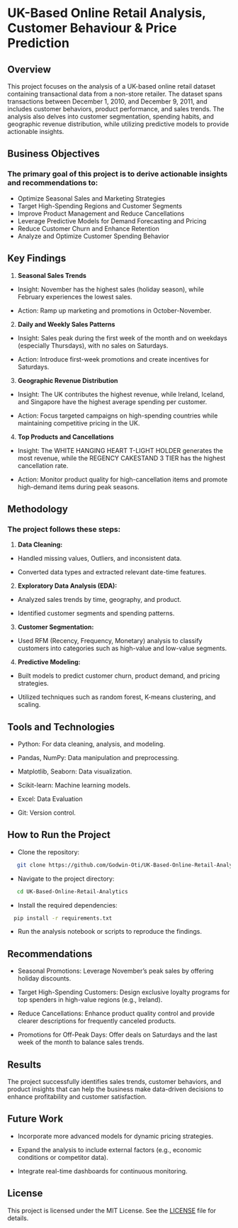 ﻿# UK-Based Online Retail Analysis, Customer Behaviour & Price Prediction
## Overview

This project focuses on the analysis of a UK-based online retail dataset containing transactional data from a non-store retailer. The dataset spans transactions between December 1, 2010, and December 9, 2011, and includes customer behaviors, product performance, and sales trends. The analysis also delves into customer segmentation, spending habits, and geographic revenue distribution, while utilizing predictive models to provide actionable insights.

## Business Objectives

### The primary goal of this project is to derive actionable insights and recommendations to:

* Optimize Seasonal Sales and Marketing Strategies
* Target High-Spending Regions and Customer Segments
* Improve Product Management and Reduce Cancellations
* Leverage Predictive Models for Demand Forecasting and Pricing
* Reduce Customer Churn and Enhance Retention
* Analyze and Optimize Customer Spending Behavior
  
## Key Findings

1. **Seasonal Sales Trends**

* Insight: November has the highest sales (holiday season), while February experiences the lowest sales.

* Action: Ramp up marketing and promotions in October-November.

2. **Daily and Weekly Sales Patterns**

* Insight: Sales peak during the first week of the month and on weekdays (especially Thursdays), with no sales on Saturdays.

* Action: Introduce first-week promotions and create incentives for Saturdays.

3. **Geographic Revenue Distribution**

* Insight: The UK contributes the highest revenue, while Ireland, Iceland, and Singapore have the highest average spending per customer.

* Action: Focus targeted campaigns on high-spending countries while maintaining competitive pricing in the UK.

4. **Top Products and Cancellations**

* Insight: The WHITE HANGING HEART T-LIGHT HOLDER generates the most revenue, while the REGENCY CAKESTAND 3 TIER has the highest cancellation rate.

* Action: Monitor product quality for high-cancellation items and promote high-demand items during peak seasons.

## Methodology

### The project follows these steps:

1. **Data Cleaning:**

* Handled missing values, Outliers, and inconsistent data.

* Converted data types and extracted relevant date-time features.

2. **Exploratory Data Analysis (EDA):**

* Analyzed sales trends by time, geography, and product.

* Identified customer segments and spending patterns.

3. **Customer Segmentation:**

* Used RFM (Recency, Frequency, Monetary) analysis to classify customers into categories such as high-value and low-value segments.

4. **Predictive Modeling:**

* Built models to predict customer churn, product demand, and pricing strategies.

* Utilized techniques such as random forest, K-means clustering, and scaling.

## Tools and Technologies

* Python: For data cleaning, analysis, and modeling.

* Pandas, NumPy: Data manipulation and preprocessing.

* Matplotlib, Seaborn: Data visualization.

* Scikit-learn: Machine learning models.
  
* Excel: Data Evaluation

* Git: Version control.

## How to Run the Project

* Clone the repository:
```bash
   git clone https://github.com/Godwin-Oti/UK-Based-Online-Retail-Analytics.git
```
* Navigate to the project directory:
```bash
   cd UK-Based-Online-Retail-Analytics
```

* Install the required dependencies:
```bash
  pip install -r requirements.txt
```
* Run the analysis notebook or scripts to reproduce the findings.

## Recommendations

* Seasonal Promotions: Leverage November’s peak sales by offering holiday discounts.

* Target High-Spending Customers: Design exclusive loyalty programs for top spenders in high-value regions (e.g., Ireland).

* Reduce Cancellations: Enhance product quality control and provide clearer descriptions for frequently canceled products.

* Promotions for Off-Peak Days: Offer deals on Saturdays and the last week of the month to balance sales trends.

## Results

The project successfully identifies sales trends, customer behaviors, and product insights that can help the business make data-driven decisions to enhance profitability and customer satisfaction.

## Future Work

* Incorporate more advanced models for dynamic pricing strategies.

* Expand the analysis to include external factors (e.g., economic conditions or competitor data).

* Integrate real-time dashboards for continuous monitoring.

## License

This project is licensed under the MIT License. See the [LICENSE](License) file for details.

